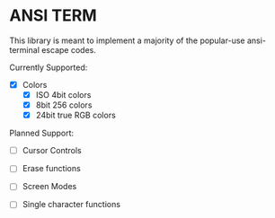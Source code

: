 # ANSI TERM

This library is meant to implement a majority of the popular-use ansi-terminal escape codes.

Currently Supported:
- [x] Colors
    - [x] ISO 4bit colors
    - [x] 8bit 256 colors
    - [x] 24bit true RGB colors

Planned Support:
- [ ] Cursor Controls
- [ ] Erase functions
- [ ] Screen Modes
- [ ] Single character functions

